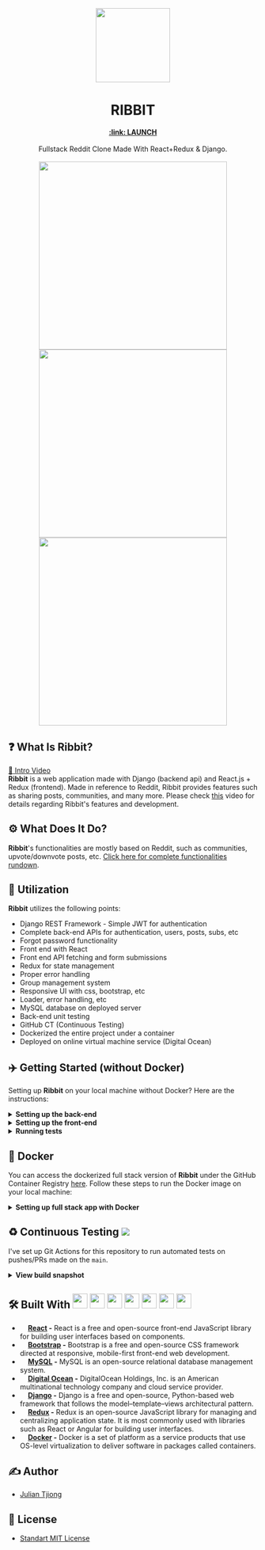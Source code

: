 <div align="center">
  <img src="https://user-images.githubusercontent.com/53683415/223293131-997df882-f40d-4073-9bd6-9d4bcd0d87b4.png" width="150">
  <h1> 
    RIBBIT
  </h1>
  <a href="http://170.64.146.173:8000/#/landingPage/mainLanding" target=”_blank”><b>:link: LAUNCH</b></a>
  <br><br>
   Fullstack Reddit Clone Made With React+Redux & Django.
</div>
<br>
<div align="center">
  <img src="https://user-images.githubusercontent.com/53683415/223298414-168d83a6-f305-42fc-b7c5-039f5e87a1d7.png" width="380">
  <img src="https://user-images.githubusercontent.com/53683415/223298128-31b906fa-19ec-4212-a9d2-327c4719f9db.png" width="380">
  <img src="https://user-images.githubusercontent.com/53683415/223298978-c0fc1594-940a-4d6c-a07a-06dec2f392f6.png" width="380">
  <br>
</div>

## :question: What Is Ribbit?
<a href="https://www.youtube.com/watch?v=8BLILMtfteE&feature=emb_logo">:movie_camera: Intro Video</a> <br>
<b>Ribbit</b> is a web application made with Django (backend api) and React.js + Redux (frontend). Made in reference to Reddit, Ribbit provides features such as sharing posts, communities, and many more. Please check [this](https://youtu.be/P8cvGw_9J-s) video for details regarding Ribbit's features and development.

## ⚙️ What Does It Do?
<b>Ribbit</b>'s functionalities are mostly based on Reddit, such as communities, upvote/downvote posts, etc. [Click here for complete functionalities rundown](http://170.64.146.173:8000/#/landingPage/functionalitiesLanding).

## :hammer: Utilization
<b>Ribbit</b> utilizes the following points:
- Django REST Framework - Simple JWT for authentication
- Complete back-end APIs for authentication, users, posts, subs, etc
- Forgot password functionality
- Front end with React
- Front end API fetching and form submissions
- Redux for state management
- Proper error handling
- Group management system
- Responsive UI with css, bootstrap, etc
- Loader, error handling, etc
- MySQL database on deployed server
- Back-end unit testing
- GitHub CT (Continuous Testing)
- Dockerized the entire project under a container
- Deployed on online virtual machine service (Digital Ocean)

## :airplane: Getting Started (without Docker)
Setting up <b>Ribbit</b> on your local machine without Docker? Here are the instructions:

<details>
 <summary><b>Setting up the back-end</b></summary>
 <br />
 
1. First clone the repository

```sh
$ git clone https://github.com/juliantjg/Ribbit.git
```

2. Setting up python virtual environment and activating it

```sh
$ cd Ribbit
$ python -m venv myenv
$ source myenv/bin/activate
```

4. Install Ribbit's dependencies

```sh
$ cd backend
$ pip install -r requirements.txt
```

6. Setting up environment file using `settingsExample.py`

```sh
$ mv backend/settingsExample.py backend/settings.py
```

7. Configure your local MySQL credentials

```python
# Go to the newly created `settings.py` file, and find the `DATABASE` configuration:

DATABASES = {
    'default': {
        'ENGINE': 'django.db.backends.mysql',
        'NAME': 'your_db_name',
        'USER': 'your_mysql_user',
        'PASSWORD': 'your_mysql_password',
        'HOST': 'localhost',
    }
}
```

8. Once the DB has been properly set up, run migrations

```sh
$ python manage.py makemigrations
$ python manage.py migrate
```

9. Finally, run the server

```sh
$ python manage.py runserver

=======================================================
Watching for file changes with StatReloader
Performing system checks...

System check identified no issues (0 silenced).
March 08, 2023 - 00:40:33
Django version 4.1.3, using settings 'backend.settings'
Starting development server at http://127.0.0.1:8000/
Quit the server with CONTROL-C.
=======================================================
```

</details>

<details>
 <summary><b>Setting up the front-end</b></summary>
 <br />
 
1. Install dependencies

```sh
$ cd frontend
$ npm install
```

2. Run the server

```sh
$ npm start

=======================================================
Compiled successfully!

You can now view frontend in the browser.

  Local:            http://localhost:3000
  On Your Network:  http://192.168.0.88:3000
=======================================================
```

**That's it!**
 
</details>

<details>
 <summary><b>Running tests</b></summary>
 <br />

1. To run API tests, simply do the following

```sh
$ cd backend
$ python manage.py test
```

</details>

## :whale: Docker
You can access the dockerized full stack version of <b>Ribbit</b> under the GitHub Container Registry [here](https://github.com/juliantjg/Ribbit/pkgs/container/ribbit-full-stack). Follow these steps to run the Docker image on your local machine:

<details>
 <summary><b>Setting up full stack app with Docker</b></summary>
 <br />
 
1. Click on the `ribbit-full-stack` package provided on the the Packages section of this repository (alternatively, you can [click here](https://github.com/juliantjg/Ribbit/pkgs/container/ribbit-full-stack)):

![image](https://user-images.githubusercontent.com/53683415/224958641-32c03471-cabb-404c-9bd1-01e445b47be2.png#gh-dark-mode-only)
![image](https://user-images.githubusercontent.com/53683415/224959049-a29bc18b-1ae3-4c17-a553-c0adb3ff9e39.png#gh-light-mode-only)


2. Next, pull the image:
```sh
docker pull ghcr.io/juliantjg/ribbit-full-stack:latest
```

3. Finally, run the image:
```sh
docker run -p 8000:8000 -it ghcr.io/juliantjg/ribbit-full-stack:latest

=======================================================
Watching for file changes with StatReloader
Performing system checks...

System check identified no issues (0 silenced).
March 14, 2023 - 09:11:34
Django version 4.1.3, using settings 'backend.settings'
Starting development server at http://0.0.0.0:8000/
Quit the server with CONTROL-C.
=======================================================
```

4. Finally, access the application by entering the following link on your browser:
```sh
http://localhost:8000/#/landingPage/functionalitiesLanding
```

</details>

## :recycle: Continuous Testing <img src="https://github.com/juliantjg/Ribbit/actions/workflows/django.yml/badge.svg">
I've set up Git Actions for this repository to run automated tests on pushes/PRs made on the `main`. 
<details>
 <summary><b>View build snapshot</b></summary>
 <br />
  
![image](https://user-images.githubusercontent.com/53683415/223595202-954dde63-ca1b-4f22-9e1a-442a52a9a78e.png#gh-dark-mode-only)

![image](https://user-images.githubusercontent.com/53683415/223594907-d7bdbe54-7475-443e-a7f6-48d8f2d48576.png#gh-light-mode-only)

</details>
  
## 🛠️ Built With <img src="https://user-images.githubusercontent.com/53683415/223294710-a2ba9d4c-c680-497a-9b71-101f2186fc49.png" width="30"> <img src="https://user-images.githubusercontent.com/53683415/223313723-71cdde37-3494-44e8-80cb-01edecb3311c.png" width="30"> <img src="https://user-images.githubusercontent.com/53683415/224955579-a1ed2e8c-3ab7-41e1-b129-f37466f77c05.png" width="30"> <img src="https://user-images.githubusercontent.com/53683415/223313774-2b46fc19-b811-483f-a53c-978070d5777e.png" width="30"> <img src="https://user-images.githubusercontent.com/53683415/223313813-78e199cc-9a22-4603-99d3-6b50e2bcec0f.png" width="30"> <img src="https://user-images.githubusercontent.com/53683415/223313847-3cf57f1a-11fd-4963-a1df-b3895e478119.png" width="30"> <img src="https://user-images.githubusercontent.com/53683415/224954200-33f50594-34e2-43b6-81e9-f3c0bb269f97.png" width="30">
- <img src="https://user-images.githubusercontent.com/53683415/223294710-a2ba9d4c-c680-497a-9b71-101f2186fc49.png" width="12"> <b><a href="https://reactjs.org/">React</a> -</b> React is a free and open-source front-end JavaScript library for building user interfaces based on components.
- <img src="https://user-images.githubusercontent.com/53683415/223313723-71cdde37-3494-44e8-80cb-01edecb3311c.png" width="12"> <b><a href="https://getbootstrap.com/">Bootstrap</a> -</b> Bootstrap is a free and open-source CSS framework directed at responsive, mobile-first front-end web development.
- <img src="https://user-images.githubusercontent.com/53683415/224955579-a1ed2e8c-3ab7-41e1-b129-f37466f77c05.png" width="12"> <b><a href="https://www.mysql.com/">MySQL</a> -</b> MySQL is an open-source relational database management system.
- <img src="https://user-images.githubusercontent.com/53683415/223313774-2b46fc19-b811-483f-a53c-978070d5777e.png" width="12"> <b><a href="https://www.digitalocean.com/">Digital Ocean</a> -</b> DigitalOcean Holdings, Inc. is an American multinational technology company and cloud service provider.
- <img src="https://user-images.githubusercontent.com/53683415/223313813-78e199cc-9a22-4603-99d3-6b50e2bcec0f.png" width="12"> <b><a href="https://www.djangoproject.com/">Django</a> -</b> Django is a free and open-source, Python-based web framework that follows the model–template–views architectural pattern.
- <img src="https://user-images.githubusercontent.com/53683415/223313847-3cf57f1a-11fd-4963-a1df-b3895e478119.png" width="12"> <b><a href="https://redux.js.org/">Redux</a> -</b> Redux is an open-source JavaScript library for managing and centralizing application state. It is most commonly used with libraries such as React or Angular for building user interfaces.
- <img src="https://user-images.githubusercontent.com/53683415/224954200-33f50594-34e2-43b6-81e9-f3c0bb269f97.png" width="12"> <b><a href="https://redux.js.org/">Docker</a> -</b> Docker is a set of platform as a service products that use OS-level virtualization to deliver software in packages called containers.

## ✍️ Author
- [Julian Tjiong](https://juliantjg.github.io/)

## :scroll: License
- [Standart MIT License](https://github.com/juliantjg/Ribbit/blob/main/LICENSE.md)
